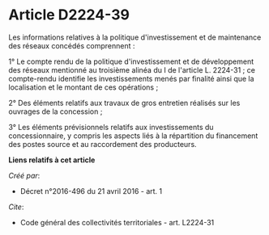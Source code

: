 # Article D2224-39

Les informations relatives à la politique d'investissement et de maintenance des réseaux concédés comprennent : 

1° Le compte rendu de la politique d'investissement et de développement des réseaux mentionné au troisième alinéa du I de
l'article L. 2224-31 ; ce compte-rendu identifie les investissements menés par finalité ainsi que la localisation et le
montant de ces opérations ; 

2° Des éléments relatifs aux travaux de gros entretien réalisés sur les ouvrages de la concession ; 

3° Les éléments prévisionnels relatifs aux investissements du concessionnaire, y compris les aspects liés à la répartition du
financement des postes source et au raccordement des producteurs.

**Liens relatifs à cet article**

_Créé par_:

  - Décret n°2016-496 du 21 avril 2016 - art. 1

_Cite_:

  - Code général des collectivités territoriales - art. L2224-31
